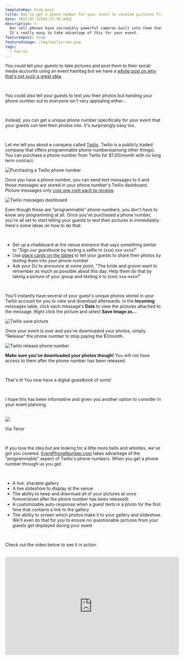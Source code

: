 ```yaml
---
templateKey: blog-post
title: How to get a phone number for your event to receive pictures from your guests
date: 2021-07-13T02:37:59.430Z
description: >-
  Our cell phones have incredibly powerful cameras built into them these days.
  It's really easy to take advantage of this for your event. 
featuredpost: true
featuredimage: /img/twilio-sms.png
tags:
  - how-to
---
```

You _could_ tell your guests to take pictures and post them to their social media accounts using an event hashtag but we have a [whole post on why that's not such a great idea](https://blog.eventphonenumber.com/blog/5-reasons-why-you-shouldnt-count-on-a-hashtag/).

<br />

You could also tell your guests to text _you_ their photos but handing your phone number out to everyone isn't very appealing either...

<br />

Instead, you can get a unique phone number specifically for your event that your guests can text their photos into. It's surprisingly easy too.

<br />

Let me tell you about a company called [Twilio](https://www.twilio.com/messaging). Twilio is a publicly traded company that offers programmable phone numbers(among other things). You can purchase a phone number from Twilio for $1.00/month with no long term contract.

<span class="block mt-5 mb-5">

![Purchasing a Twilio phone number](/img/twilio-purchase.png "Purchasing a Twilio phone number")



</span>

Once you have a phone number, you can send text messages to it and those messages are stored in your phone number's Twilio dashboard. Picture messages only [cost one cent each to receive](https://www.twilio.com/sms/pricing/us). 

<span class="block mt-5 mb-5">

![Twilio messages dashboard](/img/twilio-number-messages.png "Twilio messages dashboard")

</span>

Even though these are "programmable" phone numbers, you don't have to know any programming at all. Once you've purchased a phone number, you're all set to start telling your guests to text their pictures in immediately. Here's some ideas on how to do that:

<br />

<ul class="list-disc">

<li>Set up a chalkboard at the venue entrance that says something similar to "Sign our guestbook by texting a selfie to (xxx) xxx-xxxx!"</li>

<li>Use <a href="https://www.amazon.com/Table-Place-Cards-Place-Card-Holders/b?ie=UTF8&node=13468941" target="_blank"> place cards on the tables</a> to tell your guests to share their photos by texting them into your phone number</li>

<li>Ask your DJ to announce at some point, "The bride and groom want to remember as much as possible about this day. Help them do that by taking a picture of your group and texting it to (xxx) xxx-xxxx!"</li>

</ul>

<br />

You'll instantly have several of your guest's unique photos stored in your Twilio account for you to view and download afterwards. In the **Incoming** messages table, click each message's **Date** to view the pictures attached to the message. Right click the picture and select **Save Image as...**

<span class="block mt-5 mb-5">

![Twilio save picture](/img/twilio-save-picture.png "Twilio save picture")

</span>

Once your event is over and you've downloaded your photos, simply "Release" the phone number to stop paying the $1/month.

<span class="block mt-5 mb-5">

![Twilio release phone number](/img/twilio-release.png "Twilio release phone number")

</span>

**Make sure you've downloaded your photos though!** You will not have access to them after the phone number has been released.

<br />

That's it! You now have a digital guestbook of sorts! 

<br />

I hope this has been informative and given you another option to consider in your event planning. 

<br />

<div class="text-center text-xs">

<img src="https://media1.tenor.com/images/5460aa28b55ac4a7f8cc39b791ec5057/tenor.gif?itemid=19686982" class="m-auto" />

Via Tenor

</div>

<br />

If you love the idea but are looking for a little more bells and whistles, we've got you covered. [EventPhoneNumber.com](https://eventphonenumber.com) takes advantage of the "programmable" aspect of Twilio's phone numbers. When you get a phone number through us you get:

<br />

<ul class="list-disc">

<li>A live, sharable gallery</li>

<li>A live slideshow to display at the venue</li>

<li>The ability to keep and download all of your pictures at once forever(even after the phone number has been released)</li>

<li>A customizable auto-response when a guest texts in a photo for the first time that contains a link to the gallery</li>

<li>The ability to screen which photos make it to your gallery and slideshow. We'll even do that for you to ensure no questionable pictures from your guests get displayed during your event</li>

</ul>

<br />

<div class="text-center">

Check out the video below to see it in action.

</div>

<br />

<iframe class="m-auto mt-5" width="560" height="315" src="https://www.youtube.com/embed/bTYMAxLY3Sc" title="YouTube video player" frameborder="0" allow="accelerometer; autoplay; clipboard-write; encrypted-media; gyroscope; picture-in-picture" allowfullscreen></iframe>
